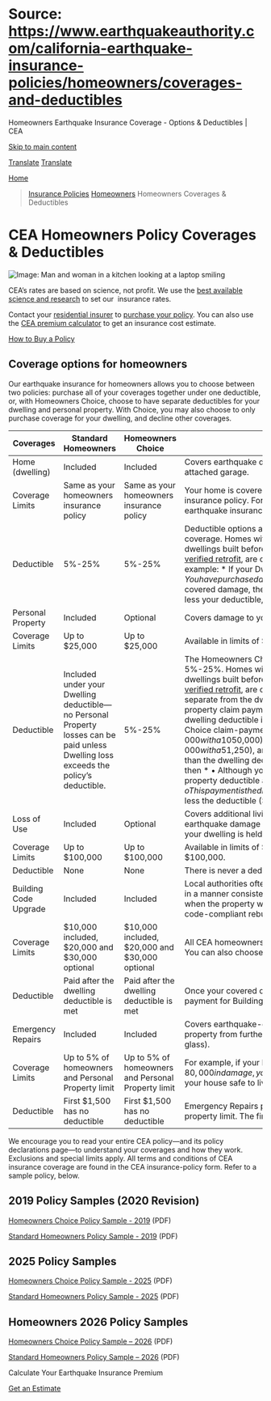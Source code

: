 # Source: https://www.earthquakeauthority.com/california-earthquake-insurance-policies/homeowners/coverages-and-deductibles

Homeowners Earthquake Insurance Coverage - Options & Deductibles | CEA

[Skip to main content](#main-content)

[Translate](/translate)
[Translate](/translate)

[Home](/)
> [Insurance Policies](/california-earthquake-insurance-policies)
> [Homeowners](/california-earthquake-insurance-policies/homeowners)
> Homeowners Coverages & Deductibles

# CEA Homeowners Policy Coverages & Deductibles

![Image: Man and woman in a kitchen looking at a laptop smiling](/sites/default/files/images/homeowner-coverages-deductibles-content-image.jpg "Man and woman in a kitchen looking at a laptop smiling")

CEA’s rates are based on science, not profit. We use the [best available science and research](/about-cea/research-outreach/our-research "Research Projects") to set our  insurance rates.

Contact your [residential insurer](/california-earthquake-insurance-policies/participating-residential-insurers-earthquake "CEA Participating Residential Insurers") to [purchase your policy](/california-earthquake-insurance-policies/how-to-buy-earthquake-insurance-california "How to Buy a CEA Earthquake Insurance Policy"). You can also use the [CEA premium calculator](/california-earthquake-insurance-policies/earthquake-insurance-premium-calculator "CEA Premium Calculator") to get an insurance cost estimate.

[How to Buy a Policy](/california-earthquake-insurance-policies/how-to-buy-earthquake-insurance-california "How to Buy")

## Coverage options for homeowners

Our earthquake insurance for homeowners allows you to choose between two policies: purchase all of your coverages together under one deductible, or, with Homeowners Choice, choose to have separate deductibles for your dwelling and personal property. With Choice, you may also choose to only purchase coverage for your dwelling, and decline other coverages.

| Coverages | Standard Homeowners | Homeowners Choice | Additional Information |
| --- | --- | --- | --- |
| Home (dwelling) | Included | Included | Covers earthquake damage to your home and certain structures *attached* to it, like an attached garage. |
| Coverage Limits | Same as your homeowners insurance policy | Same as your homeowners insurance policy | Your home is covered up to the Dwelling’s insured value on your homeowners insurance policy. For example, if your home insurance value is $200,000, your earthquake insurance coverage will be the same amount. |
| Deductible | 5%-25% | 5%-25% | Deductible options are 5%, 10%, 15%, 20% and 25% of your Dwelling (Home) coverage. Homes with a Coverage A dwelling limit greater than $1,000,000, or dwellings built before 1980 on a raised or other type foundation that do not have a [verified retrofit](/california-earthquake-insurance-policies/earthquake-insurance-policy-premium-discounts "Premium Discounts"), are only eligible for a 15%, 20% or 25% deductible.  Claim-payment example:   * If your Dwelling is insured for $500,000, and * You have purchased a 5% ($25,000) deductible, and * An earthquake causes $80,000 in covered damage, then * Your claim payment would be $55,000 (your covered loss, less your deductible, up to the limit of insurance purchased). |
| Personal Property | Included | Optional | Covers damage to your belongings, like TVs and furniture. |
| Coverage Limits | Up to $25,000 | Up to $25,000 | Available in limits of $5,000 or $25,000. |
| Deductible | Included under your Dwelling deductible—no Personal Property losses can be paid unless Dwelling loss exceeds the policy’s deductible. | 5%-25% | The Homeowners Choice policy offers Personal Property coverage deductibles of 5%-25%. Homes with a Coverage A dwelling limit greater than $1,000,000, or dwellings built before 1980 on a raised or other type foundation that do not have a [verified retrofit](/california-earthquake-insurance-policies/earthquake-insurance-policy-premium-discounts "Premium Discounts"), are only eligible for a 15%, 20% or 25% deductible.  This deductible is separate from the dwelling deductible, which may allow you to receive a personal property claim payment even if you don’t meet the dwelling deductible. And, if the dwelling deductible is met, the personal property deductible is waived.  Homeowners Choice claim-payment example:   * If your dwelling is insured for $500,000 with a 10% deductible ($50,000), and * You have personal property covered for $25,000 with a 5% deductible ($1,250), and * An earthquake causes damage to the dwelling that is less than the dwelling deductible, but there is also $20,000 in personal property damage, then * • Although your dwelling deductible is not met, your separate personal property deductible allows you to receive $18,750!   + o This payment is the difference between the covered damage to personal property ($20,000), less the deductible ($1,250). |
| Loss of Use | Included | Optional | Covers additional living expenses if you need to live and eat elsewhere because earthquake damage or a civil authority prevents you from residing in your home. If your dwelling is held for rent, loss of use (fair rental value) is covered. |
| Coverage Limits | Up to $100,000 | Up to $100,000 | Available in limits of $1,500, $10,000, $15,000, $25,000, $50,000, $75,000 and $100,000. |
| Deductible | None | None | There is never a deductible for Loss of Use. |
| Building Code Upgrade | Included | Included | Local authorities often require that rebuilding or significant repair work be performed in a manner consistent with current building codes (not the codes that were in effect when the property was built). This coverage helps pay expenses associated with code-compliant rebuilding or repairs. |
| Coverage Limits | $10,000 included, $20,000 and $30,000 optional | $10,000 included, $20,000 and $30,000 optional | All CEA homeowners policies include $10,000 in building code upgrade coverage. You can also choose to raise the coverage to $20,000 or $30,000. |
| Deductible | Paid after the dwelling deductible is met | Paid after the dwelling deductible is met | Once your covered dwelling damage exceeds the deductible, you could be eligible for payment for Building Code Upgrades, up to your chosen limit. |
| Emergency Repairs | Included | Included | Covers earthquake-damage repairs that are needed to protect your house or personal property from further damage (examples: repair broken windows or remove broken glass). |
| Coverage Limits | Up to 5% of homeowners and Personal Property limit | Up to 5% of homeowners and Personal Property limit | For example, if your house is insured for $200,000 and an earthquake strikes causing $80,000 in damage, you have up to 5% ($10,000) in Emergency Repairs coverage to make your house safe to live in. |
| Deductible | First $1,500 has no deductible | First $1,500 has no deductible | Emergency Repairs provide coverage up to 5% of dwelling and 5% of the personal property limit. The first $1,500 is not subject to the deductible. |

We encourage you to read your entire CEA policy—and its policy declarations page—to understand your coverages and how they work. Exclusions and special limits apply. All terms and conditions of CEA insurance coverage are found in the CEA insurance-policy form. Refer to a sample policy, below.

## 2019 Policy Samples (2020 Revision)

[Homeowners Choice Policy Sample - 2019](/sites/default/files/documents/2025/homeowners-choice-policy-sample-2019.pdf) (PDF)

[Standard Homeowners Policy Sample - 2019](/sites/default/files/documents/2025/standard-homeowners-policy-sample-2019.pdf) (PDF)

## 2025 Policy Samples

[Homeowners Choice Policy Sample - 2025](/sites/default/files/documents/2025/homeowners-choice-policy-sample-2025.pdf) (PDF)

[Standard Homeowners Policy Sample - 2025](/sites/default/files/documents/2025/standard-homeowners-policy-sample-2025_0.pdf) (PDF)

## Homeowners 2026 Policy Samples

[Homeowners Choice Policy Sample – 2026](/sites/default/files/documents/2025/basic-earthquake-policy-homeowners-choice-beq3c-01-2026.pdf "Homeowners Choice Policy Sample – 2026") (PDF)

[Standard Homeowners Policy Sample – 2026](/sites/default/files/documents/2025/basic-earthquake-policy-homeowners-beq3b-01-2026.pdf "Standard Homeowners Policy Sample – 2026") (PDF)

Calculate Your Earthquake Insurance Premium

[Get an Estimate](/california-earthquake-insurance-policies/earthquake-insurance-premium-calculator)